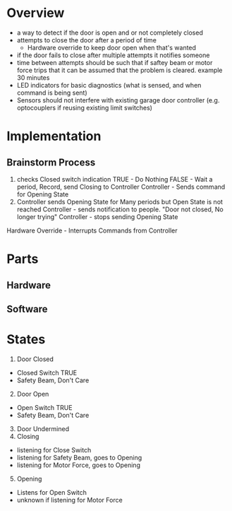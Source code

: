 # Overview
- a way to detect if the door is open and or not completely closed
- attempts to close the door after a period of time
	- Hardware override to keep door open when that's wanted
- if the door fails to close after multiple attempts it notifies someone
- time between attempts should be such that if saftey beam or motor force trips that it can be assumed that the problem is cleared. example 30 minutes
- LED indicators for basic diagnostics (what is sensed, and when command is being sent)
- Sensors should not interfere with existing garage door controller (e.g. optocouplers if reusing existing limit switches)

# Implementation
## Brainstorm Process
1. checks Closed switch indication
TRUE - Do Nothing
FALSE - Wait a period, Record, send Closing to Controller
Controller - Sends command for Opening State
2. Controller sends Opening State for Many periods but Open State is not reached
Controller - sends notification to people. "Door not closed, No longer trying"
Controller - stops sending Opening State

Hardware Override - Interrupts Commands from Controller

# Parts
## Hardware

## Software

# States
1. Door Closed
- Closed Switch TRUE
- Safety Beam, Don't Care
2. Door Open
- Open Switch TRUE
- Safety Beam, Don't Care
3. Door Undermined
4. Closing
- listening for Close Switch
- listening for Safety Beam, goes to Opening
- listening for Motor Force, goes to Opening
5. Opening
- Listens for Open Switch
- unknown if listening for Motor Force
